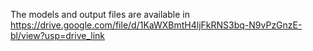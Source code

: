 The models and output files are available in https://drive.google.com/file/d/1KaWXBmtH4ljFkRNS3bq-N9vPzGnzE-bl/view?usp=drive_link
